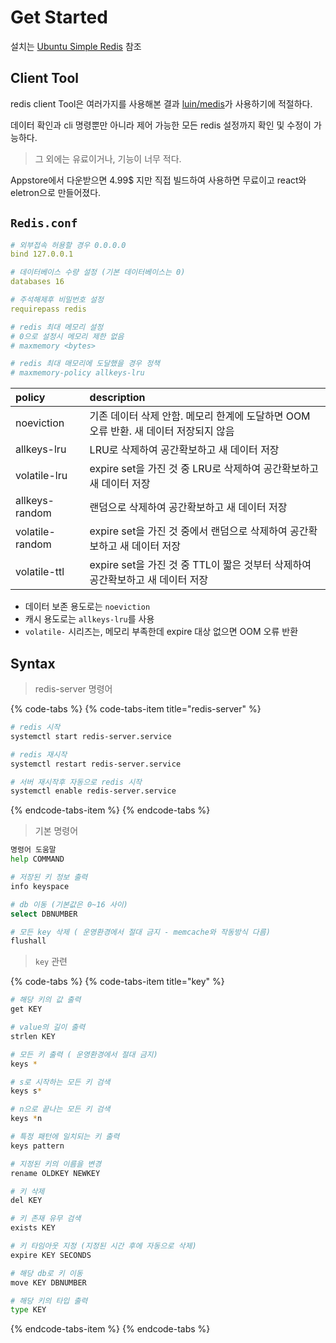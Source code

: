 # Get Started

설치는 [Ubuntu Simple Redis](../../../environment/ubuntu/simple-redis.md) 참조

## Client Tool

redis client Tool은 여러가지를 사용해본 결과 [luin/medis](https://github.com/luin/medis)가 사용하기에 적절하다.

데이터 확인과 cli 명령뿐만 아니라 제어 가능한 모든 redis 설정까지 확인 및 수정이 가능하다.

> 그 외에는 유료이거나, 기능이 너무 적다.

Appstore에서 다운받으면 4.99$ 지만 직접 빌드하여 사용하면 무료이고 react와 eletron으로 만들어졌다.

## `Redis.conf`

```yaml
# 외부접속 허용할 경우 0.0.0.0 
bind 127.0.0.1

# 데이터베이스 수량 설정 (기본 데이터베이스는 0)
databases 16

# 주석해제후 비밀번호 설정
requirepass redis

# redis 최대 메모리 설정
# 0으로 설정시 메모리 제한 없음
# maxmemory <bytes>

# redis 최대 매모리에 도달했을 경우 정책
# maxmemory-policy allkeys-lru
```

| policy | description |
| :--- | :--- |
| noeviction | 기존 데이터 삭제 안함. 메모리 한계에 도달하면 OOM 오류 반환. 새 데이터 저장되지 않음 |
| allkeys-lru | LRU로 삭제하여 공간확보하고 새 데이터 저장 |
| volatile-lru | expire set을 가진 것 중 LRU로 삭제하여 공간확보하고 새 데이터 저장 |
| allkeys-random | 랜덤으로 삭제하여 공간확보하고 새 데이터 저장 |
| volatile-random | expire set을 가진 것 중에서 랜덤으로 삭제하여 공간확보하고 새 데이터 저장 |
| volatile-ttl | expire set을 가진 것 중 TTL이 짧은 것부터 삭제하여 공간확보하고 새 데이터 저장 |

* 데이터 보존 용도로는 `noeviction`
* 캐시 용도로는 `allkeys-lru`를 사용
* `volatile-` 시리즈는, 메모리 부족한데 expire 대상 없으면 OOM 오류 반환

## Syntax

> redis-server 명령어

{% code-tabs %}
{% code-tabs-item title="redis-server" %}
```bash
# redis 시작
systemctl start redis-server.service

# redis 재시작
systemctl restart redis-server.service

# 서버 재시작후 자동으로 redis 시작
systemctl enable redis-server.service
```
{% endcode-tabs-item %}
{% endcode-tabs %}

> 기본 명령어

```bash
명령어 도움말
help COMMAND

# 저장된 키 정보 출력
info keyspace

# db 이동 (기본값은 0~16 사이)
select DBNUMBER

# 모든 key 삭제 ( 운영환경에서 절대 금지 - memcache와 작동방식 다름)
flushall
```

> `key` 관련

{% code-tabs %}
{% code-tabs-item title="key" %}
```bash
# 해당 키의 값 출력
get KEY

# value의 길이 출력
strlen KEY

# 모든 키 출력 ( 운영환경에서 절대 금지)
keys * 

# s로 시작하는 모든 키 검색
keys s*

# n으로 끝나는 모든 키 검색
keys *n

# 특정 패턴에 일치되는 키 출력
keys pattern

# 지정된 키의 이름을 변경
rename OLDKEY NEWKEY

# 키 삭제
del KEY

# 키 존재 유무 검색
exists KEY

# 키 타임아웃 지정 (지정된 시간 후에 자동으로 삭제)
expire KEY SECONDS

# 해당 db로 키 이동
move KEY DBNUMBER

# 해당 키의 타입 출력
type KEY
```
{% endcode-tabs-item %}
{% endcode-tabs %}

